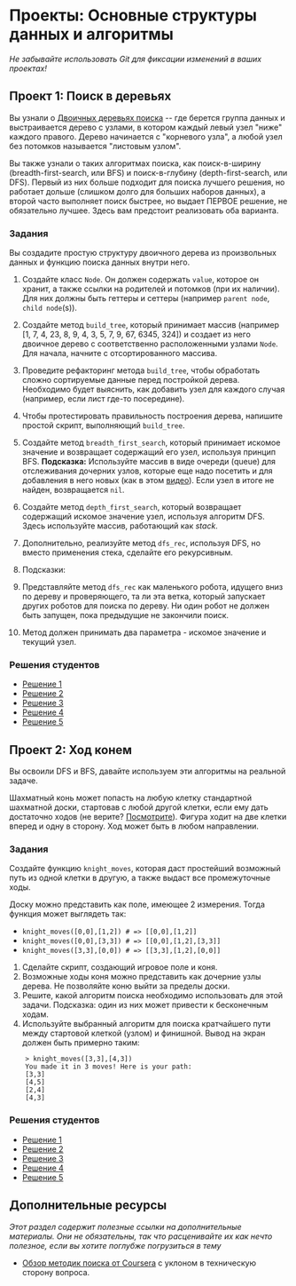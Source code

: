 # Проекты: Основные структуры данных и алгоритмы

*Не забывайте использовать Git для фиксации изменений в ваших проектах!*

## Проект 1: Поиск в деревьях

Вы узнали о [Двоичных деревьях поиска](https://ru.wikipedia.org/wiki/Двоичное_дерево_поиска) -- где берется группа данных и выстраивается дерево с узлами, в котором каждый левый узел "ниже" каждого правого. Дерево начинается с "корневого узла", а любой узел без потомков называется "листовым узлом".

Вы также узнали о таких алгоритмах поиска, как поиск-в-ширину (breadth-first-search, или BFS) и поиск-в-глубину (depth-first-search, или DFS). Первый из них больше подходит для поиска лучшего решения, но работает дольше (слишком долго для больших наборов данных), а второй часто выполняет поиск быстрее, но выдает ПЕРВОЕ решение, не обязательно лучшее. Здесь вам предстоит реализовать оба варианта.

### Задания

Вы создадите простую структуру двоичного дерева из произвольных данных и функцию поиска данных внутри него.

1. Создайте класс `Node`. Он должен содержать `value`, которое он хранит, а также ссылки на родителей и потомков (при их наличии). Для них должны быть геттеры и сеттеры (например `parent node`, `child node`(s)).
2. Создайте метод `build_tree`, который принимает массив (например [1, 7, 4, 23, 8, 9, 4, 3, 5, 7, 9, 67, 6345, 324]) и создает из него двоичное дерево с соответственно расположенными узлами `Node`. Для начала, начните с отсортированного массива.
3. Проведите рефакторинг метода `build_tree`, чтобы обработать сложно сортируемые данные перед постройкой дерева. Необходимо будет выяснить, как добавить узел для каждого случая (например, если лист где-то посередине).
4. Чтобы протестировать правильность построения дерева, напишите простой скрипт, выполняющий `build_tree`.
5. Создайте метод `breadth_first_search`, который принимает искомое значение и возвращает содержащий его узел, используя принцип BFS. **Подсказка:** Используйте массив в виде очереди (queue) для отслеживания дочерних узлов, которые еще надо посетить и для добавления в него новых (как в этом [видео](http://www.youtube.com/watch?v=zLZhSSXAwxI)). Если узел в итоге не найден, возвращается `nil`.
6. Создайте метод `depth_first_search`, который возвращает содержащий искомое значение узел, используя алгоритм DFS. Здесь используйте массив, работающий как *stack*.
7. Дополнительно, реализуйте метод `dfs_rec`, используя DFS, но вместо применения стека, сделайте его рекурсивным.
8. Подсказки:

  1. Представляйте метод `dfs_rec` как маленького робота, идущего вниз по дереву и проверяющего, та ли эта ветка, который запускает других роботов для поиска по дереву. Ни один робот не должен быть запущен, пока предыдущие не закончили поиск.
  2. Метод должен принимать два параметра - искомое значение и текущий узел.


### Решения студентов

* [Решение 1](https://github.com/donaldali/odin-ruby/tree/master/project_data_structs_alg/bst)
* [Решение 2](https://github.com/muzfuz/CodeLessons/blob/master/binary_search/binary_search.rb)
* [Решение 3](https://github.com/imousterian/OdinProject/blob/master/Project2_7_Ruby_DataStructures/binarytree.rb)
* [Решение 4](https://github.com/thomasjnoe/bst-practice)
* [Решение 5](https://github.com/betweenparentheses/project_data_structures/blob/master/binarytree.rb)


## Проект 2: Ход конем

Вы освоили DFS и BFS, давайте используем эти алгоритмы на реальной задаче.

Шахматный конь может попасть на любую клетку стандартной шахматной доски, стартовав с любой другой клетки, если ему дать достаточно ходов (не верите? [Посмотрите](http://upload.wikimedia.org/wikipedia/commons/c/ca/Knights-Tour-Animation.gif)). Фигура ходит на две клетки вперед и одну в сторону. Ход может быть в любом направлении.


### Задания

Создайте функцию `knight_moves`, которая даст простейший возможный путь из одной клетки в другую, а также выдаст все промежуточные ходы.

Доску можно представить как поле, имеющее 2 измерения. Тогда функция может выглядеть так:

  * `knight_moves([0,0],[1,2]) # => [[0,0],[1,2]]`
  * `knight_moves([0,0],[3,3]) # => [[0,0],[1,2],[3,3]]`
  * `knight_moves([3,3],[0,0]) # => [[3,3],[1,2],[0,0]]`

1. Сделайте скрипт, создающий игровое поле и коня.
2. Возможные ходы коня можно представить как дочерние узлы дерева. Не позволяйте коню выйти за пределы доски.
2. Решите, какой алгоритм поиска необходимо использовать для этой задачи. Подсказка: один из них может привести к бесконечным ходам.
3. Используйте выбранный алгоритм для поиска кратчайшего пути между стартовой клеткой (узлом) и финишной. Вывод на экран должен быть примерно таким:

```
    > knight_moves([3,3],[4,3])
    You made it in 3 moves! Here is your path:
    [3,3]
    [4,5]
    [2,4]
    [4,3]
```

### Решения студентов

* [Решение 1](https://github.com/donaldali/odin-ruby/tree/master/project_data_structs_alg/knights_travails)
* [Решение 2](https://github.com/imousterian/OdinProject/blob/master/Project2_7_Ruby_DataStructures/knight.rb)
* [Решение 3](https://github.com/thomasjnoe/knight-moves)
* [Решение 4](https://github.com/betweenparentheses/project_data_structures/blob/master/knightstravails.rb)
* [Решение 5](https://github.com/sahilda/the_odin_project/tree/master/data-structures-and-algorithms)


## Дополнительные ресурсы

*Этот раздел содержит полезные ссылки на дополнительные материалы. Они не обязательны, так что расценивайте их как нечто полезное, если вы хотите поглубже погрузиться в тему*


* [Обзор методик поиска от Coursera](https://www.youtube.com/watch?v=pJ6aeg8x1Ig) с уклоном в техническую сторону вопроса.
